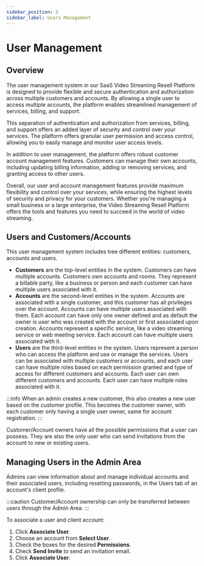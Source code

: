 ```yaml
---
sidebar_position: 3
sidebar_label: Users Management
---
```


# User Management 

## Overview

The user management system in our SaaS Video Streaming Resell Platform is designed to provide flexible and secure authentication and authorization across multiple customers and accounts. By allowing a single user to access multiple accounts, the platform enables streamlined management of services, billing, and support.

This separation of authentication and authorization from services, billing, and support offers an added layer of security and control over your services. The platform offers granular user permission and access control, allowing you to easily manage and monitor user access levels.

In addition to user management, the platform offers robust customer account management features. Customers can manage their own accounts, including updating billing information, adding or removing services, and granting access to other users.

Overall, our user and account management features provide maximum flexibility and control over your services, while ensuring the highest levels of security and privacy for your customers. Whether you're managing a small business or a large enterprise, the Video Streaming Resell Platform offers the tools and features you need to succeed in the world of video streaming.

## Users and Customers/Accounts

This user management system includes tree different entities: customers, accounts and users.

* **Customers** are the top-level entities in the system. Customers can have multiple accounts. Customers own accounts and rooms. They represent a billable party, like a business or person and each customer can have multiple users associated with it.
* **Accounts** are the second-level entities in the system. Accounts are associated with a single customer, and this customer has all privileges over the account. Accounts can have multiple users associated with them. Each account can have only one owner defined and as default the owner is user who was created with the account or first associated upon creation. Accounts represent a specific service, like a video streaming service or web meeting service. Each account can have multiple users associated with it.
* **Users** are the third-level entities in the system. Users represent a person who can access the platform and use or manage the services. Users can be associated with multiple customers or accounts, and each user can have multiple roles based on each permission granted and type of access for different customers and accounts. Each user can own different customers and accounts. Each user can have multiple roles associated with it.

:::info
When an admin creates a new customer, this also creates a new user based on the customer profile. This becomes the customer owner, with each customer only having a single user owner, same for account registration.
:::

Customer/Account owners have all the possible permissions that a user can possess. They are also the only user who can send invitations from the account to new or existing users.

## Managing Users in the Admin Area

Admins can view information about and manage individual accounts and their associated users, including resetting passwords, in the Users tab of an account's client profile.

:::caution
Customer/Account ownership can only be transferred between users through the Admin Area.
:::

To associate a user and client account:

1. Click **Associate User**.
2. Choose an account from **Select User**.
3. Check the boxes for the desired **Permissions**.
4. Check **Send Invite** to send an invitation email.
5. Click **Associate User**.


